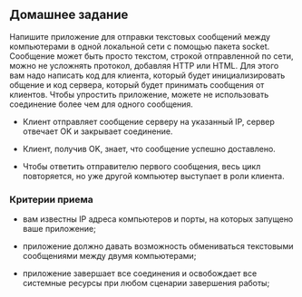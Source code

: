 ## **Домашнее задание**

Напишите приложение для отправки текстовых сообщений между компьютерами в одной локальной сети с помощью пакета socket. 
Сообщение может быть просто текстом, строкой отправленной по сети, можно не усложнять протокол, добавляя HTTP или HTML. 
Для этого вам надо написать код для клиента, который будет инициализировать общение и код сервера, который будет принимать сообщения от клиентов. 
Чтобы упростить приложение, можете не использовать соединение более чем для одного сообщения.

* Клиент отправляет сообщение серверу на указанный IP, сервер отвечает OK и закрывает соединение. 


* Клиент, получив OK, знает, что сообщение успешно доставлено.


* Чтобы ответить отправителю первого сообщения, весь цикл повторяется, но уже другой компьютер выступает в роли клиента.

### **Критерии приема**

* вам известны IP адреса компьютеров и порты, на которых запущено ваше приложение;


* приложение должно давать возможность обмениваться текстовыми сообщениями между двумя компьютерами;


* приложение завершает все соединения и освобождает все системные ресурсы при любом сценарии завершения работы;